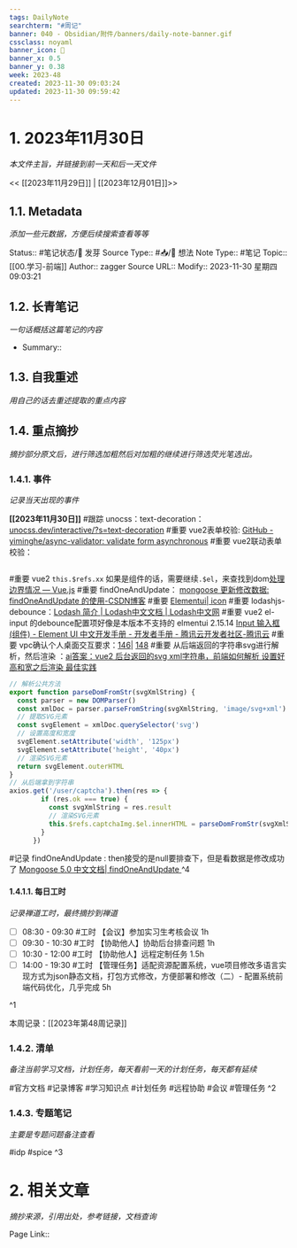 ```yaml
---
tags: DailyNote
searchterm: "#周记"
banner: 040 - Obsidian/附件/banners/daily-note-banner.gif
cssclass: noyaml
banner_icon: 💌
banner_x: 0.5
banner_y: 0.38
week: 2023-48
created: 2023-11-30 09:03:24
updated: 2023-11-30 09:59:42
---
```


# 1. 2023年11月30日

_本文件主旨，并链接到前一天和后一天文件_

<< [[2023年11月29日]] | [[2023年12月01日]]>>

## 1.1. Metadata

_添加一些元数据，方便后续搜索查看等等_

Status:: #笔记状态/🌱 发芽
Source Type:: #📥/💭 想法 
Note Type:: #笔记
Topic:: [[00.学习-前端]]
Author:: zagger
Source URL::
Modify:: 2023-11-30 星期四 09:03:21

## 1.2. 长青笔记

_一句话概括这篇笔记的内容_

- Summary::

## 1.3. 自我重述

_用自己的话去重述提取的重点内容_

## 1.4. 重点摘抄

_摘抄部分原文后，进行筛选加粗然后对加粗的继续进行筛选荧光笔选出。_

### 1.4.1. 事件

_记录当天出现的事件_

**[[2023年11月30日]]** 
#跟踪 unocss：text-decoration：[unocss.dev/interactive/?s=text-decoration](https://unocss.dev/interactive/?s=text-decoration)
#重要 vue2表单校验: [GitHub - yiminghe/async-validator: validate form asynchronous](https://github.com/yiminghe/async-validator)
#重要 vue2联动表单校验：
```js
```
#重要 vue2 `this.$refs.xx` 如果是组件的话，需要继续`.$el`，来查找到dom[处理边界情况 — Vue.js](https://v2.cn.vuejs.org/v2/guide/components-edge-cases.html#%E8%AE%BF%E9%97%AE%E5%AD%90%E7%BB%84%E4%BB%B6%E5%AE%9E%E4%BE%8B%E6%88%96%E5%AD%90%E5%85%83%E7%B4%A0)
#重要 findOneAndUpdate： [mongoose 更新修改数据: findOneAndUpdate 的使用-CSDN博客](https://blog.csdn.net/l_ppp/article/details/106092604)
#重要 [Elementui| icon](https://element.eleme.cn/#/zh-CN/component/icon)
#重要 lodashjs-debounce：[Lodash 简介 | Lodash中文文档 | Lodash中文网](https://www.lodashjs.com/)
#重要 vue2 el-input 的debounce配置项好像是本版本不支持的 elmentui 2.15.14 [Input 输入框 (组件) - Element UI 中文开发手册 - 开发者手册 - 腾讯云开发者社区-腾讯云](https://cloud.tencent.com/developer/section/1489871)
#重要 vpc确认个人桌面交互要求：[146](https://172.16.65.146/admin/#/login?next=%2Fdesktop%2Fpersonal)| [148](https://172.21.65.148/view-front/#/serve/summary)
#重要 从后端返回的字符串svg进行解析，然后渲染 ：[ai答案：vue2 后台返回的svg xml字符串，前端如何解析 设置好高和宽之后渲染 最佳实践](https://poe.com/chat/2s3hem0ah4fqeqpflzw)
```js
// 解析公共方法
export function parseDomFromStr(svgXmlString) {
  const parser = new DOMParser()
  const xmlDoc = parser.parseFromString(svgXmlString, 'image/svg+xml')
  // 提取SVG元素
  const svgElement = xmlDoc.querySelector('svg')
  // 设置高度和宽度
  svgElement.setAttribute('width', '125px')
  svgElement.setAttribute('height', '40px')
  // 渲染SVG元素
  return svgElement.outerHTML
}
// 从后端拿到字符串
axios.get('/user/captcha').then(res => {
        if (res.ok === true) {
          const svgXmlString = res.result
          // 渲染SVG元素
          this.$refs.captchaImg.$el.innerHTML = parseDomFromStr(svgXmlString)
        }
      })

```
#记录 findOneAndUpdate : then接受的是null要排查下，但是看数据是修改成功了 [Mongoose 5.0 中文文档| findOneAndUpdate ](http://www.mongoosejs.net/docs/api.html#findoneandupdate_findOneAndUpdate)
^4
#### 1.4.1.1. 每日工时

_记录禅道工时，最终摘抄到禅道_

- [ ] 08:30 - 09:30 #工时 【会议】参加实习生考核会议 1h
- [ ] 09:30 - 10:30 #工时 【协助他人】协助后台排查问题 1h
- [ ] 10:30 - 12:00 #工时  【协助他人】远程定制任务 1.5h
- [ ] 14:00 - 19:30 #工时 【管理任务】适配资源配置系统，vue项目修改多语言实现方式为json静态文档，打包方式修改，方便部署和修改（二）- 配置系统前端代码优化，几乎完成 5h

^1

本周记录：[[2023年第48周记录]]

### 1.4.2. 清单

_备注当前学习文档，计划任务，每天看前一天的计划任务，每天都有延续_

#官方文档 
#记录博客
#学习知识点
#计划任务
#远程协助
#会议 
#管理任务
^2

### 1.4.3. 专题笔记

_主要是专题问题备注查看_

#idp
#spice
^3

# 2. 相关文章

_摘抄来源，引用出处，参考链接，文档查询_

Page Link::

